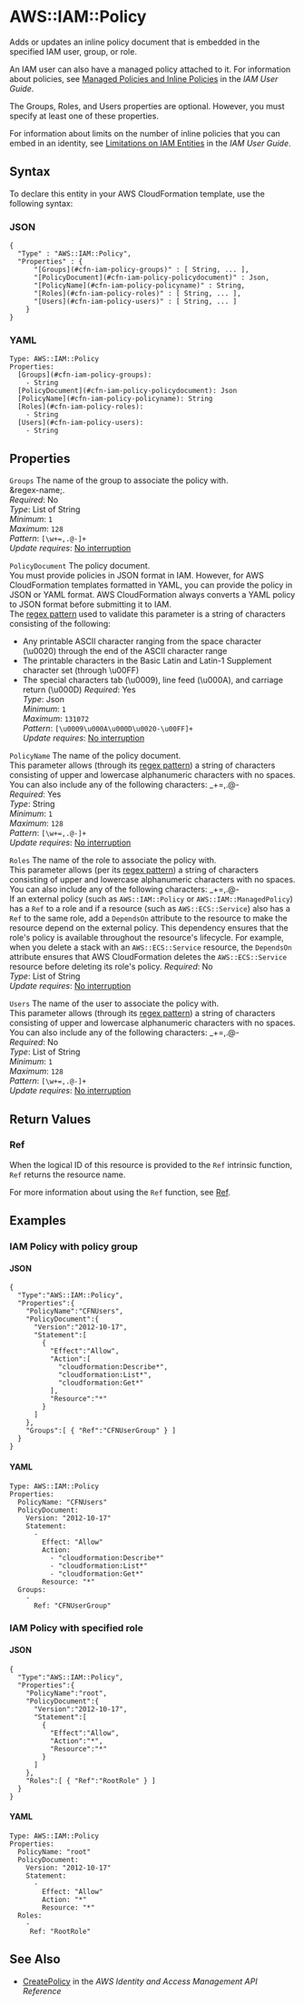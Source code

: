 # AWS::IAM::Policy<a name="aws-resource-iam-policy"></a>

Adds or updates an inline policy document that is embedded in the specified IAM user, group, or role\.

An IAM user can also have a managed policy attached to it\. For information about policies, see [Managed Policies and Inline Policies](https://docs.aws.amazon.com/IAM/latest/UserGuide/policies-managed-vs-inline.html) in the *IAM User Guide*\.

The Groups, Roles, and Users properties are optional\. However, you must specify at least one of these properties\.

For information about limits on the number of inline policies that you can embed in an identity, see [Limitations on IAM Entities](https://docs.aws.amazon.com/IAM/latest/UserGuide/LimitationsOnEntities.html) in the *IAM User Guide*\.

## Syntax<a name="aws-resource-iam-policy-syntax"></a>

To declare this entity in your AWS CloudFormation template, use the following syntax:

### JSON<a name="aws-resource-iam-policy-syntax.json"></a>

```
{
  "Type" : "AWS::IAM::Policy",
  "Properties" : {
      "[Groups](#cfn-iam-policy-groups)" : [ String, ... ],
      "[PolicyDocument](#cfn-iam-policy-policydocument)" : Json,
      "[PolicyName](#cfn-iam-policy-policyname)" : String,
      "[Roles](#cfn-iam-policy-roles)" : [ String, ... ],
      "[Users](#cfn-iam-policy-users)" : [ String, ... ]
    }
}
```

### YAML<a name="aws-resource-iam-policy-syntax.yaml"></a>

```
Type: AWS::IAM::Policy
Properties: 
  [Groups](#cfn-iam-policy-groups): 
    - String
  [PolicyDocument](#cfn-iam-policy-policydocument): Json
  [PolicyName](#cfn-iam-policy-policyname): String
  [Roles](#cfn-iam-policy-roles): 
    - String
  [Users](#cfn-iam-policy-users): 
    - String
```

## Properties<a name="aws-resource-iam-policy-properties"></a>

`Groups`  <a name="cfn-iam-policy-groups"></a>
The name of the group to associate the policy with\.  
&regex\-name;\.  
*Required*: No  
*Type*: List of String  
*Minimum*: `1`  
*Maximum*: `128`  
*Pattern*: `[\w+=,.@-]+`  
*Update requires*: [No interruption](https://docs.aws.amazon.com/AWSCloudFormation/latest/UserGuide/using-cfn-updating-stacks-update-behaviors.html#update-no-interrupt)

`PolicyDocument`  <a name="cfn-iam-policy-policydocument"></a>
The policy document\.  
You must provide policies in JSON format in IAM\. However, for AWS CloudFormation templates formatted in YAML, you can provide the policy in JSON or YAML format\. AWS CloudFormation always converts a YAML policy to JSON format before submitting it to IAM\.  
The [regex pattern](http://wikipedia.org/wiki/regex) used to validate this parameter is a string of characters consisting of the following:  
+ Any printable ASCII character ranging from the space character \(\\u0020\) through the end of the ASCII character range
+ The printable characters in the Basic Latin and Latin\-1 Supplement character set \(through \\u00FF\)
+ The special characters tab \(\\u0009\), line feed \(\\u000A\), and carriage return \(\\u000D\)
*Required*: Yes  
*Type*: Json  
*Minimum*: `1`  
*Maximum*: `131072`  
*Pattern*: `[\u0009\u000A\u000D\u0020-\u00FF]+`  
*Update requires*: [No interruption](https://docs.aws.amazon.com/AWSCloudFormation/latest/UserGuide/using-cfn-updating-stacks-update-behaviors.html#update-no-interrupt)

`PolicyName`  <a name="cfn-iam-policy-policyname"></a>
The name of the policy document\.  
This parameter allows \(through its [regex pattern](http://wikipedia.org/wiki/regex)\) a string of characters consisting of upper and lowercase alphanumeric characters with no spaces\. You can also include any of the following characters: \_\+=,\.@\-  
*Required*: Yes  
*Type*: String  
*Minimum*: `1`  
*Maximum*: `128`  
*Pattern*: `[\w+=,.@-]+`  
*Update requires*: [No interruption](https://docs.aws.amazon.com/AWSCloudFormation/latest/UserGuide/using-cfn-updating-stacks-update-behaviors.html#update-no-interrupt)

`Roles`  <a name="cfn-iam-policy-roles"></a>
The name of the role to associate the policy with\.  
This parameter allows \(per its [regex pattern](http://wikipedia.org/wiki/regex)\) a string of characters consisting of upper and lowercase alphanumeric characters with no spaces\. You can also include any of the following characters: \_\+=,\.@\-  
If an external policy \(such as `AWS::IAM::Policy` or `AWS::IAM::ManagedPolicy`\) has a `Ref` to a role and if a resource \(such as `AWS::ECS::Service`\) also has a `Ref` to the same role, add a `DependsOn` attribute to the resource to make the resource depend on the external policy\. This dependency ensures that the role's policy is available throughout the resource's lifecycle\. For example, when you delete a stack with an `AWS::ECS::Service` resource, the `DependsOn` attribute ensures that AWS CloudFormation deletes the `AWS::ECS::Service` resource before deleting its role's policy\.
*Required*: No  
*Type*: List of String  
*Update requires*: [No interruption](https://docs.aws.amazon.com/AWSCloudFormation/latest/UserGuide/using-cfn-updating-stacks-update-behaviors.html#update-no-interrupt)

`Users`  <a name="cfn-iam-policy-users"></a>
The name of the user to associate the policy with\.  
This parameter allows \(through its [regex pattern](http://wikipedia.org/wiki/regex)\) a string of characters consisting of upper and lowercase alphanumeric characters with no spaces\. You can also include any of the following characters: \_\+=,\.@\-  
*Required*: No  
*Type*: List of String  
*Minimum*: `1`  
*Maximum*: `128`  
*Pattern*: `[\w+=,.@-]+`  
*Update requires*: [No interruption](https://docs.aws.amazon.com/AWSCloudFormation/latest/UserGuide/using-cfn-updating-stacks-update-behaviors.html#update-no-interrupt)

## Return Values<a name="aws-resource-iam-policy-return-values"></a>

### Ref<a name="aws-resource-iam-policy-return-values-ref"></a>

When the logical ID of this resource is provided to the `Ref` intrinsic function, `Ref` returns the resource name\.

For more information about using the `Ref` function, see [Ref](https://docs.aws.amazon.com/AWSCloudFormation/latest/UserGuide/intrinsic-function-reference-ref.html)\.

## Examples<a name="aws-resource-iam-policy--examples"></a>

### IAM Policy with policy group<a name="aws-resource-iam-policy--examples--IAM_Policy_with_policy_group"></a>

#### JSON<a name="aws-resource-iam-policy--examples--IAM_Policy_with_policy_group--json"></a>

```
{
  "Type":"AWS::IAM::Policy",
  "Properties":{
    "PolicyName":"CFNUsers",
    "PolicyDocument":{
      "Version":"2012-10-17",
      "Statement":[
        {
          "Effect":"Allow",
          "Action":[
            "cloudformation:Describe*",
            "cloudformation:List*",
            "cloudformation:Get*"
          ],
          "Resource":"*"
        }
      ]
    },
    "Groups":[ { "Ref":"CFNUserGroup" } ]
  }
}
```

#### YAML<a name="aws-resource-iam-policy--examples--IAM_Policy_with_policy_group--yaml"></a>

```
Type: AWS::IAM::Policy
Properties:
  PolicyName: "CFNUsers"
  PolicyDocument:
    Version: "2012-10-17"
    Statement:
      -
        Effect: "Allow"
        Action:
          - "cloudformation:Describe*"
          - "cloudformation:List*"
          - "cloudformation:Get*"
        Resource: "*" 
  Groups:
    -
      Ref: "CFNUserGroup"
```

### IAM Policy with specified role<a name="aws-resource-iam-policy--examples--IAM_Policy_with_specified_role"></a>

#### JSON<a name="aws-resource-iam-policy--examples--IAM_Policy_with_specified_role--json"></a>

```
{
  "Type":"AWS::IAM::Policy",
  "Properties":{
    "PolicyName":"root",
    "PolicyDocument":{
      "Version":"2012-10-17",
      "Statement":[
        {
          "Effect":"Allow",
          "Action":"*",
          "Resource":"*"
        }
      ]
    },
    "Roles":[ { "Ref":"RootRole" } ]
  }
}
```

#### YAML<a name="aws-resource-iam-policy--examples--IAM_Policy_with_specified_role--yaml"></a>

```
Type: AWS::IAM::Policy 
Properties:
  PolicyName: "root"
  PolicyDocument:
    Version: "2012-10-17"
    Statement:
      -
        Effect: "Allow"
        Action: "*"
        Resource: "*"
  Roles:
    -
     Ref: "RootRole"
```

## See Also<a name="aws-resource-iam-policy--seealso"></a>
+  [CreatePolicy](https://docs.aws.amazon.com/IAM/latest/APIReference/API_CreatePolicy.html) in the *AWS Identity and Access Management API Reference* 
